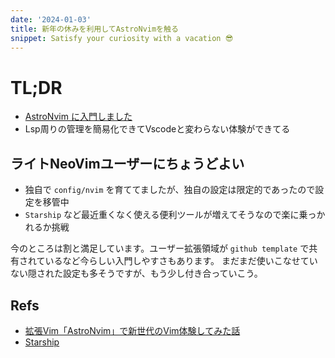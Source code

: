 ```yaml
---
date: '2024-01-03'
title: 新年の休みを利用してAstroNvimを触る
snippet: Satisfy your curiosity with a vacation 😎
---
```


# TL;DR

- [AstroNvim に入門しました](https://github.com/9renpoto/astro-nvim-user)
- Lsp周りの管理を簡易化できてVscodeと変わらない体験ができてる

## ライトNeoVimユーザーにちょうどよい

- 独自で `config/nvim` を育ててましたが、独自の設定は限定的であったので設定を移管中
- `Starship` など最近重くなく使える便利ツールが増えてそうなので楽に乗っかれるか挑戦

今のところは割と満足しています。ユーザー拡張領域が `github template` で共有されているなど今らしい入門しやすさもあります。
まだまだ使いこなせていない隠された設定も多そうですが、もう少し付き合っていこう。

## Refs

- [拡張Vim「AstroNvim」で新世代のVim体験してみた話](https://techblog.kayac.com/2023/12/14/000000)
- [Starship](https://starship.rs/)
